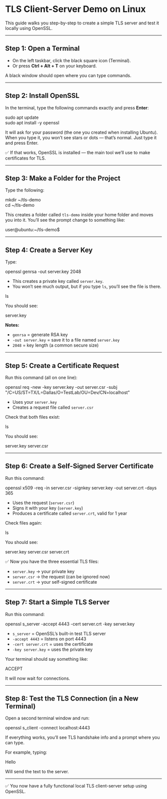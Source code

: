 # TLS Client-Server Demo on Linux

This guide walks you step-by-step to create a simple TLS server and test it locally using OpenSSL.

---

## Step 1: Open a Terminal

- On the left taskbar, click the black square icon (Terminal).  
- Or press **Ctrl + Alt + T** on your keyboard.  

A black window should open where you can type commands.

---

## Step 2: Install OpenSSL

In the terminal, type the following commands exactly and press **Enter**:

sudo apt update  
sudo apt install -y openssl

It will ask for your password (the one you created when installing Ubuntu). When you type it, you won’t see stars or dots — that’s normal. Just type it and press Enter.  

✅ If that works, OpenSSL is installed — the main tool we’ll use to make certificates for TLS.

---

## Step 3: Make a Folder for the Project

Type the following:

mkdir ~/tls-demo  
cd ~/tls-demo

This creates a folder called `tls-demo` inside your home folder and moves you into it. You’ll see the prompt change to something like:

user@ubuntu:~/tls-demo$

---

## Step 4: Create a Server Key

Type:

openssl genrsa -out server.key 2048

- This creates a private key called `server.key`.  
- You won’t see much output, but if you type `ls`, you’ll see the file is there.

ls

You should see:

server.key

**Notes:**

- `genrsa` = generate RSA key  
- `-out server.key` = save it to a file named `server.key`  
- `2048` = key length (a common secure size)  

---

## Step 5: Create a Certificate Request

Run this command (all on one line):

openssl req -new -key server.key -out server.csr -subj "/C=US/ST=TX/L=Dallas/O=TestLab/OU=Dev/CN=localhost"

- Uses your `server.key`  
- Creates a request file called `server.csr`  

Check that both files exist:

ls

You should see:

server.key  server.csr

---

## Step 6: Create a Self-Signed Server Certificate

Run this command:

openssl x509 -req -in server.csr -signkey server.key -out server.crt -days 365

- Uses the request (`server.csr`)  
- Signs it with your key (`server.key`)  
- Produces a certificate called `server.crt`, valid for 1 year  

Check files again:

ls

You should see:

server.key  server.csr  server.crt

✅ Now you have the three essential TLS files:

- `server.key` → your private key  
- `server.csr` → the request (can be ignored now)  
- `server.crt` → your self-signed certificate  

---

## Step 7: Start a Simple TLS Server

Run this command:

openssl s_server -accept 4443 -cert server.crt -key server.key

- `s_server` = OpenSSL’s built-in test TLS server  
- `-accept 4443` = listens on port 4443  
- `-cert server.crt` = uses the certificate  
- `-key server.key` = uses the private key  

Your terminal should say something like:

ACCEPT

It will now wait for connections.

---

## Step 8: Test the TLS Connection (in a New Terminal)

Open a second terminal window and run:

openssl s_client -connect localhost:4443

If everything works, you’ll see TLS handshake info and a prompt where you can type.  

For example, typing:

Hello

Will send the text to the server.  

---

✅ You now have a fully functional local TLS client-server setup using OpenSSL.
